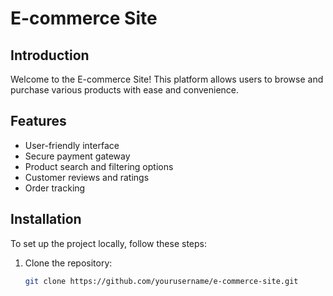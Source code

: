 # E-commerce Site

## Introduction
Welcome to the E-commerce Site! This platform allows users to browse and purchase various products with ease and convenience.

## Features
- User-friendly interface
- Secure payment gateway
- Product search and filtering options
- Customer reviews and ratings
- Order tracking

## Installation
To set up the project locally, follow these steps:
1. Clone the repository:
   ```bash
   git clone https://github.com/yourusername/e-commerce-site.git
